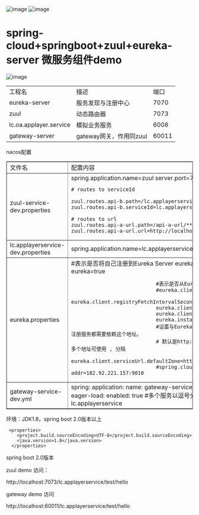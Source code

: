 ![image](https://img.shields.io/badge/Spring%20Cloud-%E2%98%85%E2%98%85%E2%98%85-green.svg)
![image](https://img.shields.io/badge/Netflix-%E2%98%85%E2%98%85%E2%98%85-red.svg)

spring-cloud+springboot+zuul+eureka-server 微服务组件demo
===

![image](http://img.blog.csdn.net/20171018201759315?watermark/2/text/aHR0cDovL2Jsb2cuY3Nkbi5uZXQvcmlja2l5ZWF0/font/5a6L5L2T/fontsize/400/fill/I0JBQkFCMA==/dissolve/70/gravity/SouthEast)

<table>
<tbody><tr>
<td>工程名</td>  <td>描述</td>  <td>端口</td>
</tr>
<tr>
<td>eureka-server</td>  <td>服务发现与注册中心</td>  <td>7070</td>
</tr>

<tr>
<td>zuul</td>  <td>动态路由器</td>  <td>7073</td>
</tr>
<tr>
<td>lc.oa.applayer.service</td>  <td>模拟业务服务</td>  <td>6008</td>
</tr>
<tr>
<td>gateway-server</td>  <td>gateway网关，作用同zuul</td>  <td>60011</td>
</tr>
</tbody></table>
nacos配置 <br>
<table style="border-collapse: collapse" border="1">
<tbody><tr>
<td>文件名</td>  <td>配置内容</td> 
</tr>
<tr>
<td>zuul-service-dev.properties</td>  
<td>spring.application.name=zuul
    server.port=7073
    
    # routes to serviceId
    
    zuul.routes.api-b.path=/lc.applayerservice/**
    zuul.routes.api-b.serviceId=lc.applayerservice
    
    # routes to url
    zuul.routes.api-a-url.path=/api-a-url/**
    zuul.routes.api-a-url.url=http://localhost:7074/
</td>  
</tr>

<tr>
<td>	
lc.applayerservice-dev.properties</td>  <td>spring.application.name=lc.applayerservice
                                            server.port=6008
</td>  
</tr>
<tr>
<td>eureka.properties</td>  
<td>#表示是否将自己注册到Eureka Server
                                eureka.client.register-with-eureka=true
                                
                                #表示是否从Eureka Server获取注册信息
                                #eureka.client.fetch-registry=true
                                eureka.client.registryFetchIntervalSeconds=10
                                eureka.client.registerWithEureka=true
                                eureka.client.fetchRegistry=true
                                eureka.instance.preferIpAddress=true
                                #设置与Eureka Server交互的地址，查询服务和注册服务都需要依赖这个地址。
                                # 默认是http://localhost:8761/eureka ；多个地址可使用 , 分隔
                                eureka.client.serviceUrl.defaultZone=http://localhost:7070/eureka/
                                #spring.cloud.nacos.config.server-addr=182.92.221.157:9010
</td>
</tr>
<tr>
<td>gateway-service-dev.yml</td>  <td>spring:
                                        application:
                                          name: gateway-service
                                      server:
                                        port: 60011
                                      ribbon:
                                        eager-load:
                                          enabled: true
                                        #多个服务以逗号分隔
                                        clients: lc.applayerservice
                                        </td>
</tr>
</tbody></table>
环境：JDK1.8，spring boot 2.0版本以上

```
 <properties>
    <project.build.sourceEncoding>UTF-8</project.build.sourceEncoding>
    <java.version>1.8</java.version>
  </properties>
```
spring boot 2.0版本

zuul demo 访问：

http://localhost:7073/lc.applayerservice/test/hello

gateway demo 访问

http://localhost:60011/lc.applayerservice/test/hello